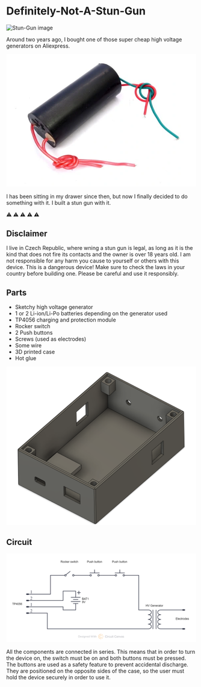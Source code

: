 # Definitely-Not-A-Stun-Gun

![Stun-Gun image](images/Stun-Gun.png)

Around two years ago, I bought one of those super cheap high voltage generators on Aliexpress.

![HV_Generator image](images/HV_Generator.png)

I has been sitting in my drawer since then, but now I finally decided to do something with it.
I built a stun gun with it.


:warning:   :warning:   :warning:   :warning:   :warning:
## Disclaimer
I live in Czech Republic, where wning a stun gun is legal, as long as it is the kind that does not fire its contacts and the owner is over 18 years old.
I am not responsible for any harm you cause to yourself or others with this device.
This is a dangerous device!
Make sure to check the laws in your country before building one.
Please be careful and use it responsibly.


## Parts
- Sketchy high voltage generator
- 1 or 2 Li-ion/Li-Po batteries depending on the generator used
- TP4056 charging and protection module
- Rocker switch
- 2 Push buttons
- Screws (used as electrodes)
- Some wire
- 3D printed case
- Hot glue

![CAD](images/Enclosure.png)

## Circuit
![Circuit](images/Schematic.png)

All the components are connected in series.
This means that in order to turn the device on, the switch must be on and both buttons must be pressed.
The buttons are used as a safety feature to prevent accidental discharge.
They are positioned on the opposite sides of the case, so the user must hold the device securely in order to use it.
